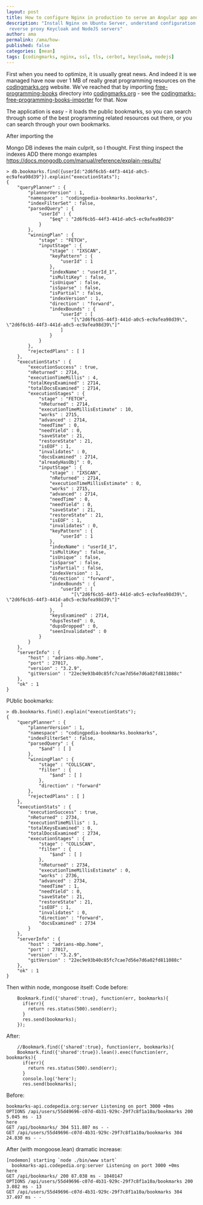 ```yaml
---
layout: post
title: How to configure Nginx in production to serve an Angular app and reverse proxy NodeJS
description: "Install Nginx on Ubuntu Server, understand configuration files, configure SSL, serve static files, 
 reverse proxy Keycloak and NodeJS servers"
author: ama
permalink: /ama/how-
published: false
categories: [mean]
tags: [codingmarks, nginx, ssl, tls, cerbot, keycloak, nodejs]
---
```


First when you need to optimize, it is usually great news. And indeed it is we managed have now over 1 MB of really great programming resources on the 
[codingmarks.org](http://codingmarks.org) website. We've reached that by importing [free-programming-books](https://github.com/EbookFoundation/free-programming-books) directory into
[codingmarks.org](http://codingmarks.org) - see the [codingmarks-free-programming-books-importer](https://github.com/Codingpedia/codingmarks-free-programming-books-importer)
for that. Now 

The application is easy - it loads the public bookmarks, so you can search through some of the best programming related
resources out there, or you can search through your own bookmarks.

After importing the 

Mongo DB indexes the main culprit, so I thought.
First thing inspect the indexes
ADD there mongo examples 
https://docs.mongodb.com/manual/reference/explain-results/
```
> db.bookmarks.find({userId:"2d6f6cb5-44f3-441d-a0c5-ec9afea98d39"}).explain("executionStats");
{
	"queryPlanner" : {
		"plannerVersion" : 1,
		"namespace" : "codingpedia-bookmarks.bookmarks",
		"indexFilterSet" : false,
		"parsedQuery" : {
			"userId" : {
				"$eq" : "2d6f6cb5-44f3-441d-a0c5-ec9afea98d39"
			}
		},
		"winningPlan" : {
			"stage" : "FETCH",
			"inputStage" : {
				"stage" : "IXSCAN",
				"keyPattern" : {
					"userId" : 1
				},
				"indexName" : "userId_1",
				"isMultiKey" : false,
				"isUnique" : false,
				"isSparse" : false,
				"isPartial" : false,
				"indexVersion" : 1,
				"direction" : "forward",
				"indexBounds" : {
					"userId" : [
						"[\"2d6f6cb5-44f3-441d-a0c5-ec9afea98d39\", \"2d6f6cb5-44f3-441d-a0c5-ec9afea98d39\"]"
					]
				}
			}
		},
		"rejectedPlans" : [ ]
	},
	"executionStats" : {
		"executionSuccess" : true,
		"nReturned" : 2714,
		"executionTimeMillis" : 4,
		"totalKeysExamined" : 2714,
		"totalDocsExamined" : 2714,
		"executionStages" : {
			"stage" : "FETCH",
			"nReturned" : 2714,
			"executionTimeMillisEstimate" : 10,
			"works" : 2715,
			"advanced" : 2714,
			"needTime" : 0,
			"needYield" : 0,
			"saveState" : 21,
			"restoreState" : 21,
			"isEOF" : 1,
			"invalidates" : 0,
			"docsExamined" : 2714,
			"alreadyHasObj" : 0,
			"inputStage" : {
				"stage" : "IXSCAN",
				"nReturned" : 2714,
				"executionTimeMillisEstimate" : 0,
				"works" : 2715,
				"advanced" : 2714,
				"needTime" : 0,
				"needYield" : 0,
				"saveState" : 21,
				"restoreState" : 21,
				"isEOF" : 1,
				"invalidates" : 0,
				"keyPattern" : {
					"userId" : 1
				},
				"indexName" : "userId_1",
				"isMultiKey" : false,
				"isUnique" : false,
				"isSparse" : false,
				"isPartial" : false,
				"indexVersion" : 1,
				"direction" : "forward",
				"indexBounds" : {
					"userId" : [
						"[\"2d6f6cb5-44f3-441d-a0c5-ec9afea98d39\", \"2d6f6cb5-44f3-441d-a0c5-ec9afea98d39\"]"
					]
				},
				"keysExamined" : 2714,
				"dupsTested" : 0,
				"dupsDropped" : 0,
				"seenInvalidated" : 0
			}
		}
	},
	"serverInfo" : {
		"host" : "adrians-mbp.home",
		"port" : 27017,
		"version" : "3.2.9",
		"gitVersion" : "22ec9e93b40c85fc7cae7d56e7d6a02fd811088c"
	},
	"ok" : 1
}
```

PUblic bookmarks:
```
> db.bookmarks.find().explain("executionStats");
{
	"queryPlanner" : {
		"plannerVersion" : 1,
		"namespace" : "codingpedia-bookmarks.bookmarks",
		"indexFilterSet" : false,
		"parsedQuery" : {
			"$and" : [ ]
		},
		"winningPlan" : {
			"stage" : "COLLSCAN",
			"filter" : {
				"$and" : [ ]
			},
			"direction" : "forward"
		},
		"rejectedPlans" : [ ]
	},
	"executionStats" : {
		"executionSuccess" : true,
		"nReturned" : 2734,
		"executionTimeMillis" : 1,
		"totalKeysExamined" : 0,
		"totalDocsExamined" : 2734,
		"executionStages" : {
			"stage" : "COLLSCAN",
			"filter" : {
				"$and" : [ ]
			},
			"nReturned" : 2734,
			"executionTimeMillisEstimate" : 0,
			"works" : 2736,
			"advanced" : 2734,
			"needTime" : 1,
			"needYield" : 0,
			"saveState" : 21,
			"restoreState" : 21,
			"isEOF" : 1,
			"invalidates" : 0,
			"direction" : "forward",
			"docsExamined" : 2734
		}
	},
	"serverInfo" : {
		"host" : "adrians-mbp.home",
		"port" : 27017,
		"version" : "3.2.9",
		"gitVersion" : "22ec9e93b40c85fc7cae7d56e7d6a02fd811088c"
	},
	"ok" : 1
}
```


Then within node, mongoose itself:
Code before:
```
    Bookmark.find({'shared':true}, function(err, bookmarks){
      if(err){
        return res.status(500).send(err);
      }
      res.send(bookmarks);
    });
```
After:
```
    //Bookmark.find({'shared':true}, function(err, bookmarks){
    Bookmark.find({'shared':true}).lean().exec(function(err, bookmarks){
      if(err){
        return res.status(500).send(err);
      }
      console.log('here');
      res.send(bookmarks);
```

Before:
```
bookmarks-api.codepedia.org:server Listening on port 3000 +0ms
OPTIONS /api/users/55d49696-c07d-4b31-929c-29f7c8f1a10a/bookmarks 200 5.045 ms - 13
here
GET /api/bookmarks/ 304 511.807 ms - -
GET /api/users/55d49696-c07d-4b31-929c-29f7c8f1a10a/bookmarks 304 24.830 ms - -
```

After (with mongoose.lean) dramatic increase:
```
[nodemon] starting `node ./bin/www start`
  bookmarks-api.codepedia.org:server Listening on port 3000 +0ms
here
GET /api/bookmarks/ 200 87.038 ms - 1040147
OPTIONS /api/users/55d49696-c07d-4b31-929c-29f7c8f1a10a/bookmarks 200 3.082 ms - 13
GET /api/users/55d49696-c07d-4b31-929c-29f7c8f1a10a/bookmarks 304 37.497 ms - -
```

